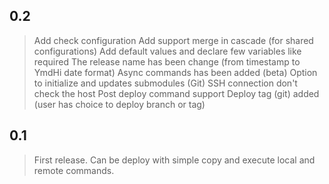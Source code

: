 ## 0.2

> Add check configuration
> Add support merge in cascade (for shared configurations)
> Add default values and declare few variables like required
> The release name has been change (from timestamp to YmdHi date format)
> Async commands has been added (beta)
> Option to initialize and updates submodules (Git)
> SSH connection don't check the host
> Post deploy command support
> Deploy tag (git) added (user has choice to deploy branch or tag)

## 0.1

> First release. Can be deploy with simple copy and execute local and remote commands.
